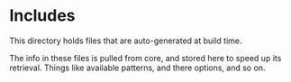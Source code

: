 # Includes

This directory holds files that are auto-generated at build time.

The info in these files is pulled from core, and stored here to speed up its retrieval.
Things like available patterns, and there options, and so on.
